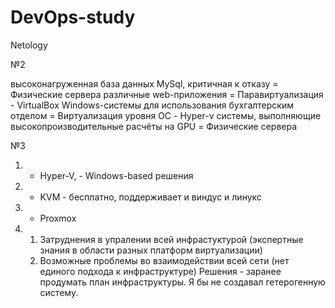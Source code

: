 # DevOps-study
Netology

№2

высоконагруженная база данных MySql, критичная к отказу  =  Физические сервера
различные web-приложения =                                 Паравиртуализация - VirtualBox
Windows-системы для использования бухгалтерским отделом  = Виртуализация уровня ОС - Hyper-v
системы, выполняющие высокопроизводительные расчёты на GPU = Физические сервера

№3

1. - Hyper-V, - Windows-based решения
2. - KVM - бесплатно, поддерживает и виндус и линукс
3. - Proxmox
4. 1) Затруднения в упралении всей инфрастуктурой (экспертные знания в области разных платформ виртуализации)
   2) Возможные проблемы во взаимодействии всей сети (нет единого подхода к инфраструктуре)
   Решения - заранее продумать план инфраструктуры.
  Я бы не создавал гетерогенную систему.
